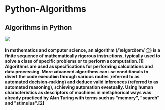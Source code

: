 # Python-Algorithms
## Algorithms in Python 

<img src="https://images.klipfolio.com/website/public/11f3da89-351a-4ca1-a59d-b6806b0fcec1/algorithm.jpg">

#### In mathematics and computer science, an algorithm (/ˈælɡərɪðəm/ ⓘ) is a finite sequence of mathematically rigorous instructions, typically used to solve a class of specific problems or to perform a computation.[1] Algorithms are used as specifications for performing calculations and data processing. More advanced algorithms can use conditionals to divert the code execution through various routes (referred to as automated decision-making) and deduce valid inferences (referred to as automated reasoning), achieving automation eventually. Using human characteristics as descriptors of machines in metaphorical ways was already practiced by Alan Turing with terms such as "memory", "search" and "stimulus".[2]

